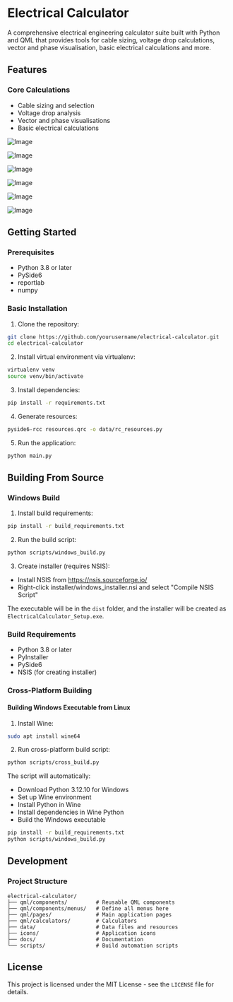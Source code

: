 # Electrical Calculator

A comprehensive electrical engineering calculator suite built with Python and QML that provides tools for cable sizing, voltage drop calculations, vector and phase visualisation, basic electrical calculations and more.

## Features

### Core Calculations
- Cable sizing and selection
- Voltage drop analysis
- Vector and phase visualisations
- Basic electrical calculations

![Image](https://github.com/user-attachments/assets/3c814874-440b-44fb-b459-e6107e67dc1d)

![Image](https://github.com/user-attachments/assets/2bc4fd8a-3abe-4170-8241-6631ea55d357)

![Image](https://github.com/user-attachments/assets/31c4d7aa-9ada-4c2f-ac91-ae205a1098f9)

![Image](https://github.com/user-attachments/assets/c7fd4e55-1122-4396-a960-bc04e94a3e1d)

![Image](https://github.com/user-attachments/assets/f9eea387-1188-4149-ba90-83e4fc86a225)

![Image](https://github.com/user-attachments/assets/282565db-707c-4cd7-b5ac-e7b29c5e712c)

## Getting Started

### Prerequisites
- Python 3.8 or later
- PySide6
- reportlab
- numpy

### Basic Installation

1. Clone the repository:
```bash
git clone https://github.com/yourusername/electrical-calculator.git
cd electrical-calculator
```

2. Install virtual environment via virtualenv:

```bash
virtualenv venv
source venv/bin/activate
```

3. Install dependencies:
```bash
pip install -r requirements.txt
```

4. Generate resources:
```bash
pyside6-rcc resources.qrc -o data/rc_resources.py
```

5. Run the application:
```bash
python main.py
```

## Building From Source

### Windows Build

1. Install build requirements:
```bash
pip install -r build_requirements.txt
```

2. Run the build script:
```bash
python scripts/windows_build.py
```

3. Create installer (requires NSIS):
- Install NSIS from https://nsis.sourceforge.io/
- Right-click installer/windows_installer.nsi and select "Compile NSIS Script"

The executable will be in the `dist` folder, and the installer will be created as `ElectricalCalculator_Setup.exe`.

### Build Requirements
- Python 3.8 or later
- PyInstaller
- PySide6
- NSIS (for creating installer)

### Cross-Platform Building

#### Building Windows Executable from Linux
1. Install Wine:
```bash
sudo apt install wine64
```

2. Run cross-platform build script:
```bash
python scripts/cross_build.py
```

The script will automatically:
- Download Python 3.12.10 for Windows
- Set up Wine environment
- Install Python in Wine
- Install dependencies in Wine Python
- Build the Windows executable

```bash
pip install -r build_requirements.txt
python scripts/windows_build.py
```

## Development

### Project Structure
```
electrical-calculator/
├── qml/components/         # Reusable QML components
├── qml/components/menus/   # Define all menus here
├── qml/pages/              # Main application pages
├── qml/calculators/        # Calculators
├── data/                   # Data files and resources
├── icons/                  # Application icons
├── docs/                   # Documentation
└── scripts/                # Build automation scripts
```

## License
This project is licensed under the MIT License - see the `LICENSE` file for details.